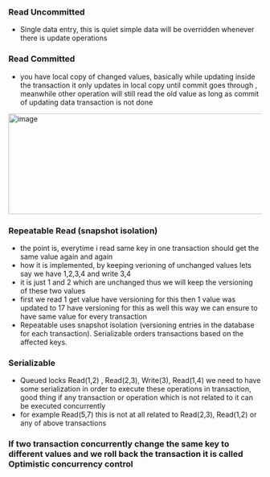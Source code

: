 ### Read Uncommitted
- Single data entry, this is quiet simple data will be overridden whenever there is update operations

### Read Committed 
- you have local copy of changed values, basically while updating inside the transaction it only updates in local copy until commit goes through , meanwhile other operation will still read the old value as long as commit of updating data transaction is not done 

<img width="800" height="200" alt="image" src="https://github.com/user-attachments/assets/b7a84931-3dab-4cb8-a840-8e7e99306730" />

### Repeatable Read (snapshot isolation)
- the point is, everytime i read same key in one transaction should get the same value again and again
- how it is implemented, by keeping verioning of unchanged values lets say we have 1,2,3,4 and write 3,4
- it is just 1 and 2 which are unchanged thus we will keep the versioning of these two values
- first we read 1 get value have versioning for this then 1 value was updated to 17 have versioning for this as well this way we can ensure to have same value for every transaction
- Repeatable uses snapshot isolation (versioning entries in the database for each transaction). Serializable orders transactions based on the affected keys.

### Serializable 
- Queued locks Read(1,2) , Read(2,3), Write(3), Read(1,4) we need to have some serialization in order to execute these operations in transaction, good thing if any transaction or operation which is not related to it can be executed concurrently
- for example Read(5,7) this is not at all related to Read(2,3), Read(1,2) or any of above transactions


### If two transaction concurrently change the same key to different values and we roll back the transaction it is called Optimistic concurrency control
